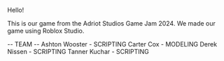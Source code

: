 Hello!

This is our game from the Adriot Studios Game Jam 2024. We made our game using Roblox Studio.

-- TEAM --
Ashton Wooster - SCRIPTING
Carter Cox - MODELING
Derek Nissen - SCRIPTING
Tanner Kuchar - SCRIPTING
